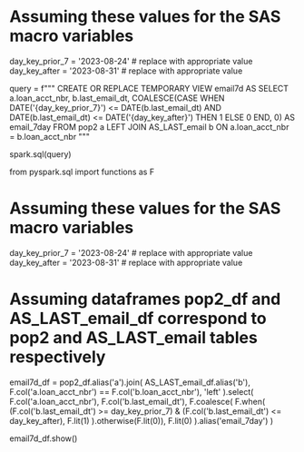 # Assuming these values for the SAS macro variables
day_key_prior_7 = '2023-08-24' # replace with appropriate value
day_key_after = '2023-08-31'  # replace with appropriate value

query = f"""
CREATE OR REPLACE TEMPORARY VIEW email7d AS 
SELECT a.loan_acct_nbr, 
       b.last_email_dt,
       COALESCE(CASE 
                 WHEN DATE('{day_key_prior_7}') <= DATE(b.last_email_dt) 
                      AND DATE(b.last_email_dt) <= DATE('{day_key_after}') 
                 THEN 1 
                 ELSE 0 
                END, 0) AS email_7day
FROM pop2 a 
LEFT JOIN AS_LAST_email b ON a.loan_acct_nbr = b.loan_acct_nbr
"""

spark.sql(query)

from pyspark.sql import functions as F

# Assuming these values for the SAS macro variables
day_key_prior_7 = '2023-08-24' # replace with appropriate value
day_key_after = '2023-08-31'  # replace with appropriate value

# Assuming dataframes pop2_df and AS_LAST_email_df correspond to pop2 and AS_LAST_email tables respectively
email7d_df = pop2_df.alias('a').join(
    AS_LAST_email_df.alias('b'), 
    F.col('a.loan_acct_nbr') == F.col('b.loan_acct_nbr'), 
    'left'
).select(
    F.col('a.loan_acct_nbr'),
    F.col('b.last_email_dt'),
    F.coalesce(
        F.when(
            (F.col('b.last_email_dt') >= day_key_prior_7) & 
            (F.col('b.last_email_dt') <= day_key_after), 
            F.lit(1)
        ).otherwise(F.lit(0)), 
        F.lit(0)
    ).alias('email_7day')
)

email7d_df.show()

